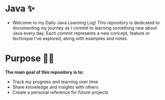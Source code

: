 
# Java ✨
* Welcome to my Daily Java Learning Log! 
This repository is dedicated to documenting my journey as I commit to learning something new about Java every day. 
Each commit represents a new concept, feature or technique I've explored, along with examples and notes. 
# Purpose 🚀🚀

**The main goal of this repository is to:**

* Track my progress and learning over time
* Share knowledge and insights with others
* Create a personal reference for future projects 
